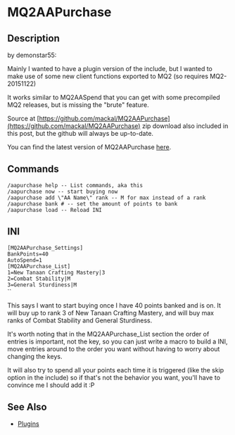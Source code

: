 # MQ2AAPurchase

## Description

by demonstar55:

Mainly I wanted to have a plugin version of the include, but I wanted to make use of some new client functions exported to MQ2 \(so requires MQ2-20151122\)

It works similar to MQ2AASpend that you can get with some precompiled MQ2 releases, but is missing the "brute" feature.

Source at [https://github.com/mackal/MQ2AAPurchase](https://github.com/mackal/MQ2AAPurchase) zip download also included in this post, but the github will always be up-to-date.

You can find the latest version of MQ2AAPurchase [here](https://macroquest2.com/phpBB3/viewtopic.php?f=50&t=19869).

## Commands

`/aapurchase help -- List commands, aka this`  
`/aapurchase now -- start buying now`  
`/aapurchase add \"AA Name\" rank -- M for max instead of a rank`  
`/aapurchase bank # -- set the amount of points to bank`  
`/aapurchase load -- Reload INI`

## INI

`[MQ2AAPurchase_Settings]`  
`BankPoints=40`  
`AutoSpend=1`  
`[MQ2AAPurchase_List]`  
`1=New Tanaan Crafting Mastery|3`  
`2=Combat Stability|M`  
`3=General Sturdiness|M`  
 ``

This says I want to start buying once I have 40 points banked and is on. It will buy up to rank 3 of New Tanaan Crafting Mastery, and will buy max ranks of Combat Stability and General Sturdiness.

It's worth noting that in the MQ2AAPurchase\_List section the order of entries is important, not the key, so you can just write a macro to build a INI, move entries around to the order you want without having to worry about changing the keys.

It will also try to spend all your points each time it is triggered \(like the skip option in the include\) so if that's not the behavior you want, you'll have to convince me I should add it :P

## See Also

* [Plugins](../../documentation/macroquest2-plugins.md)

